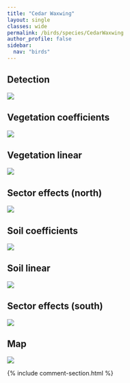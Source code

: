 ```yaml
---
title: "Cedar Waxwing"
layout: single
classes: wide
permalink: /birds/species/CedarWaxwing
author_profile: false
sidebar:
  nav: "birds"
---
```


<h2>Detection</h2>

<a href="https://beallen.github.io/DevelopmentWebsite/assets/images/birds/CedarWaxwing/det.jpg">
<img src="https://beallen.github.io/DevelopmentWebsite/assets/images/birds/CedarWaxwing/det.jpg">
</a>

<h2>Vegetation coefficients</h2>

<a href="https://beallen.github.io/DevelopmentWebsite/assets/images/birds/CedarWaxwing/veghf.jpg">
<img src="https://beallen.github.io/DevelopmentWebsite/assets/images/birds/CedarWaxwing/veghf.jpg">
</a>

<h2>Vegetation linear</h2>

<a href="https://beallen.github.io/DevelopmentWebsite/assets/images/birds/CedarWaxwing/lin-north.jpg">
<img src="https://beallen.github.io/DevelopmentWebsite/assets/images/birds/CedarWaxwing/lin-north.jpg">
</a>

<h2>Sector effects (north)</h2>

<a href="https://beallen.github.io/DevelopmentWebsite/assets/images/birds/CedarWaxwing/sector-north.jpg">
<img src="https://beallen.github.io/DevelopmentWebsite/assets/images/birds/CedarWaxwing/sector-north.jpg">
</a>

<h2>Soil coefficients</h2>

<a href="https://beallen.github.io/DevelopmentWebsite/assets/images/birds/CedarWaxwing/soilhf.jpg">
<img src="https://beallen.github.io/DevelopmentWebsite/assets/images/birds/CedarWaxwing/soilhf.jpg">
</a>

<h2>Soil linear</h2>

<a href="https://beallen.github.io/DevelopmentWebsite/assets/images/birds/CedarWaxwing/lin-south.jpg">
<img src="https://beallen.github.io/DevelopmentWebsite/assets/images/birds/CedarWaxwing/lin-south.jpg">
</a>

<h2>Sector effects (south)</h2>

<a href="https://beallen.github.io/DevelopmentWebsite/assets/images/birds/CedarWaxwing/sector-south.jpg">
<img src="https://beallen.github.io/DevelopmentWebsite/assets/images/birds/CedarWaxwing/sector-south.jpg">
</a>

<h2>Map</h2>

<a href="https://beallen.github.io/DevelopmentWebsite/assets/images/birds/CedarWaxwing/map.jpg">
<img src="https://beallen.github.io/DevelopmentWebsite/assets/images/birds/CedarWaxwing/map.jpg">
</a>

{% include comment-section.html %}

